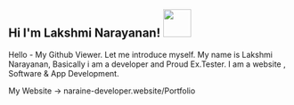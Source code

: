 <h2>Hi I'm Lakshmi Narayanan! <img src="https://media.giphy.com/media/12oufCB0MyZ1Go/giphy.gif" width="50"></h2>

Hello - My Github Viewer. Let me introduce myself. 
My name is Lakshmi Narayanan, Basically i am a developer and Proud Ex.Tester.
I am a website , Software & App Development.

My Website -> naraine-developer.website/Portfolio 

